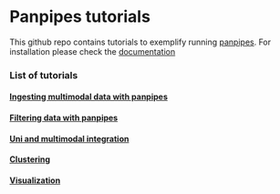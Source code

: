 Panpipes tutorials
==================


This github repo contains tutorials to exemplify running [panpipes](https://github.com/DendrouLab/panpipes).
For installation please check the [documentation](https://github.com/DendrouLab/panpipes/blob/main/docs/install.md)


### List of tutorials

#### [Ingesting multimodal data with panpipes](https://github.com/DendrouLab/panpipes_reproducibility/blob/main/tutorials/Ingesting_data_with_panpipes.md) 
#### [Filtering data with panpipes](https://github.com/DendrouLab/panpipes_reproducibility/tree/main/tutorials/filtering_data/filtering_data_with_panpipes.md)
#### [Uni and multimodal integration](https://github.com/DendrouLab/panpipes_reproducibility/tree/main/tutorials/uni_multi_integration/integrating_data_with_panpipes.md) 
#### [Clustering]()
#### [Visualization]()




